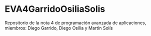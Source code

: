 # EVA4GarridoOsiliaSolis
Repositorio de la nota 4 de programación avanzada de aplicaciones, miembros: Diego Garrido, Diego Osilia y Martín Solís

